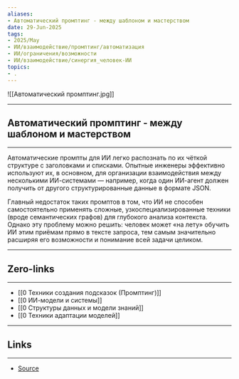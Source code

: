 ```yaml
---
aliases: 
- Автоматический промптинг - между шаблоном и мастерством 
date: 29-Jun-2025
tags:
- 2025/May
- ИИ/взаимодействие/промптинг/автоматизация
- ИИ/ограничения/возможности
- ИИ/взаимодействие/синергия_человек-ИИ
topics:
- .
---
```

![[Автоматический промптинг.jpg]]

-----
##  Автоматический промптинг - между шаблоном и мастерством 
-----
Автоматические промпты для ИИ легко распознать по их чёткой структуре с заголовками и списками. Опытные инженеры эффективно используют их, в основном, для организации взаимодействия между несколькими ИИ-системами — например, когда один ИИ-агент должен получить от другого структурированные данные в формате JSON.

Главный недостаток таких промптов в том, что ИИ не способен самостоятельно применять сложные, узкоспециализированные техники (вроде семантических графов) для глубокого анализа контекста. Однако эту проблему можно решить: человек может «на лету» обучить ИИ этим приёмам прямо в тексте запроса, тем самым значительно расширяя его возможности и понимание всей задачи целиком.

---
## Zero-links
---
- [[0 Техники создания подсказок (Промптинг)]]
- [[0 ИИ-модели и системы]]
- [[0 Структуры данных и модели знаний]]
- [[0 Техники адаптации моделей]]

---
## Links
---
- [Source](https://t.me/turboproject/1649)

